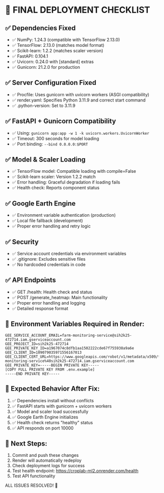 # 🚀 FINAL DEPLOYMENT CHECKLIST

## ✅ Dependencies Fixed
- ✅ NumPy: 1.24.3 (compatible with TensorFlow 2.13.0)
- ✅ TensorFlow: 2.13.0 (matches model format)
- ✅ Scikit-learn: 1.2.2 (matches scaler version)
- ✅ FastAPI: 0.104.1
- ✅ Uvicorn: 0.24.0 with [standard] extras
- ✅ Gunicorn: 21.2.0 for production

## ✅ Server Configuration Fixed
- ✅ Procfile: Uses gunicorn with uvicorn workers (ASGI compatibility)
- ✅ render.yaml: Specifies Python 3.11.9 and correct start command
- ✅ .python-version: Set to 3.11.9

## ✅ FastAPI + Gunicorn Compatibility
- ✅ Using: `gunicorn app:app -w 1 -k uvicorn.workers.UvicornWorker`
- ✅ Timeout: 300 seconds for model loading
- ✅ Port binding: `--bind 0.0.0.0:$PORT`

## ✅ Model & Scaler Loading
- ✅ TensorFlow model: Compatible loading with compile=False
- ✅ Scikit-learn scaler: Version 1.2.2 match
- ✅ Error handling: Graceful degradation if loading fails
- ✅ Health check: Reports component status

## ✅ Google Earth Engine
- ✅ Environment variable authentication (production)
- ✅ Local file fallback (development)
- ✅ Proper error handling and retry logic

## ✅ Security
- ✅ Service account credentials via environment variables
- ✅ .gitignore: Excludes sensitive files
- ✅ No hardcoded credentials in code

## ✅ API Endpoints
- ✅ GET /health: Health check and status
- ✅ POST /generate_heatmap: Main functionality
- ✅ Proper error handling and logging
- ✅ Detailed response format

## 🔧 Environment Variables Required in Render:
```
GEE_SERVICE_ACCOUNT_EMAIL=farm-monitoring-service@sih2k25-472714.iam.gserviceaccount.com
GEE_PROJECT_ID=sih2k25-472714
GEE_PRIVATE_KEY_ID=a1967074c8dfb1aa1502222cde67f755938a9a6e
GEE_CLIENT_ID=109079035971556167013
GEE_CLIENT_CERT_URL=https://www.googleapis.com/robot/v1/metadata/x509/farm-monitoring-service%40sih2k25-472714.iam.gserviceaccount.com
GEE_PRIVATE_KEY=-----BEGIN PRIVATE KEY-----
[COPY FULL PRIVATE KEY FROM .env.example]
-----END PRIVATE KEY-----
```

## 🎯 Expected Behavior After Fix:
1. ✅ Dependencies install without conflicts
2. ✅ FastAPI starts with gunicorn + uvicorn workers  
3. ✅ Model and scaler load successfully
4. ✅ Google Earth Engine initializes
5. ✅ Health check returns "healthy" status
6. ✅ API responds on port 10000

## 📝 Next Steps:
1. Commit and push these changes
2. Render will automatically redeploy
3. Check deployment logs for success
4. Test health endpoint: https://croplab-ml2.onrender.com/health
5. Test API functionality

ALL ISSUES RESOLVED! 🎉